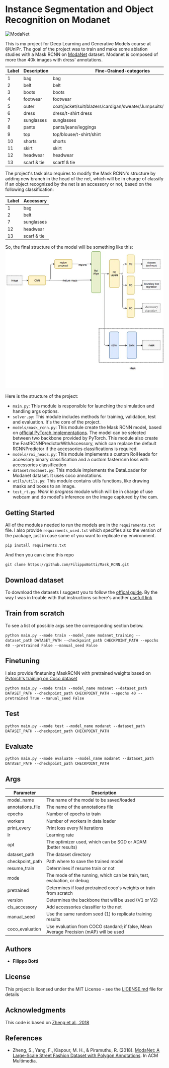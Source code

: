 # Instance Segmentation and Object Recognition on Modanet

![ModaNet](https://github.com/eBay/modanet/blob/master/logo/modanet_logo2.png)

This is my project for Deep Learning and Generative Models course at @UniPr.
The goal of the project was to train and make some ablation studies with a Mask RCNN on [ModaNet](https://github.com/eBay/modanet) dataset.
Modanet is composed of more than 40k images with dress' annotations.

| Label | Description | Fine-Grained-categories |
| --- | --- | --- |
| 1 | bag | bag |
| 2 | belt | belt |
| 3 | boots | boots |
| 4 | footwear | footwear |
| 5 | outer | coat/jacket/suit/blazers/cardigan/sweater/Jumpsuits/Rompers/vest |
| 6 | dress | dress/t-shirt dress |
| 7 | sunglasses | sunglasses |
| 8 | pants | pants/jeans/leggings |
| 9 | top | top/blouse/t-shirt/shirt |
|10 | shorts | shorts |
|11 | skirt | skirt |
|12 | headwear | headwear |
|13 | scarf & tie | scartf & tie |

The project's task also requires to modify the Mask RCNN's structure by adding new branch in the head of the net, which will be in charge of classify if an object recognized by the net is an accessory or not, based on the following classification:

| Label | Accessory |
| --- | ---  |
| 1 | bag |  
| 2 | belt |
| 7 | sunglasses | 
|12 | headwear | 
|13 | scarf & tie | 

So, the final structure of the model will be something like this:
![Structure](./accessory_net.jpeg)

Here is the structure of the project:
- `main.py`: This module is responsible for launching the simulation and handling args options.
- `solver.py`: This module includes methods for training, validation, test and evaluation. It's the core of the project.
- `models/mask_rcnn.py`: This module create the Mask RCNN model, based on [official PyTorch implementations](https://pytorch.org/vision/main/models/mask_rcnn.html). The model can be selected between two backbone provided by PyTorch. This module also create the FastRCNNPredictorWithAccessory, which can replace the default RCNNPredictor if the accessories classifications is required.
- `models/roi_heads.py`: This module implements a custom RoIHeads for accessory binary classification and a custom fasterrcnn loss with accessories classification 
- `dataset/modanet.py`: This module implements the DataLoader for Modanet dataset. It uses coco annotations.
- `utils/utils.py`: This module contains utils functions, like drawing masks and boxes to an image.
- `test_rt.py`: *Work in progress* module which will be in charge of use webcam and do model's inference on the image captured by the cam.


## Getting Started

All of the modules needed to run the models are in the `requirements.txt` file. I also provide `requirments_used.txt` which specifies also the version of the package, just in case some of you want to replicate my environment.

```shell
pip install requirments.txt
```
And then you can clone this repo
```shell
git clone https://github.com/FilippoBotti/Mask_RCNN.git
```

## Download dataset
To download the datasets I suggest you to follow the [offical guide](https://github.com/eBay/modanet/tree/master).
By the way I was in trouble with that instructions so here's another [usefull link](https://github.com/kyamagu/paperdoll/issues/11)


## Train from scratch
To see a list of possible args see the corresponding section below.
```shell
python main.py --mode train --model_name modanet_training --dataset_path DATASET_PATH --checkpoint_path CHECKPOINT_PATH --epochs 40 --pretrained False --manual_seed False
```

## Finetuning
I also provide finetuning MaskRCNN with pretrained weights based on [Pytorch's training on Coco dataset](https://pytorch.org/vision/main/_modules/torchvision/models/detection/mask_rcnn.html#MaskRCNN_ResNet50_FPN_Weights)
```shell
python main.py --mode train --model_name modanet --dataset_path DATASET_PATH --checkpoint_path CHECKPOINT_PATH --epochs 40 --pretrained True --manual_seed False
```

## Test 
```shell
python main.py --mode test --model_name modanet --dataset_path DATASET_PATH --checkpoint_path CHECKPOINT_PATH 
```

## Evaluate 
```shell
python main.py --mode evaluate --model_name modanet --dataset_path DATASET_PATH --checkpoint_path CHECKPOINT_PATH 
```
   
## Args
| Parameter           | Description                                                                                                 |
|---------------------|-------------------------------------------------------------------------------------------------------------|
| model_name          | The name of the model to be saved/loaded                                                                     |
| annotations_file    | The name of the annotations file                                                                             |
| epochs              | Number of epochs to train                                                                                   |
| workers             | Number of workers in data loader                                                                            |
| print_every         | Print loss every N iterations                                                                               |
| lr                  | Learning rate                                                                                               |
| opt                 | The optimizer used, which can be SGD or ADAM (better results)                                               |
| dataset_path        | The dataset directory                                                                                       |
| checkpoint_path     | Path where to save the trained model                                                                        |
| resume_train        | Determines if resume train or not                                                                           |
| mode                | The mode of the running, which can be train, test, evaluation, or debug                                     |
| pretrained          | Determines if load pretrained coco's weights or train from scratch                                         |
| version             | Determines the backbone that will be used (V1 or V2)                                                       |
| cls_accessory       | Add accessories classifier to the net                                                                        |
| manual_seed         | Use the same random seed (1) to replicate training results                                                  |
| coco_evaluation     | Use evaluation from COCO standard; if false, Mean Average Precision (mAP) will be used                     |


## Authors

* **Filippo Botti** 

## License

This project is licensed under the MIT License - see the [LICENSE.md](LICENSE.md) file for details

## Acknowledgments
This code is based on [Zheng et al., 2018](#zheng2018acmmm)

## References

- Zheng, S., Yang, F., Kiapour, M. H., & Piramuthu, R. (2018). [ModaNet: A Large-Scale Street Fashion Dataset with Polygon Annotations](#zheng2018acmmm). In ACM Multimedia.